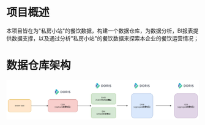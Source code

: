 # 项目概述

本项目皆在为"私房小站"的餐饮数据，构建一个数据仓库，为数据分析，BI报表提供数据支撑，以及通过分析"私房小站"的餐饮数据来探索本企业的餐饮运营情况；

# 数据仓库架构

![数据流程架构图](./image/数据流程架构图.png)
